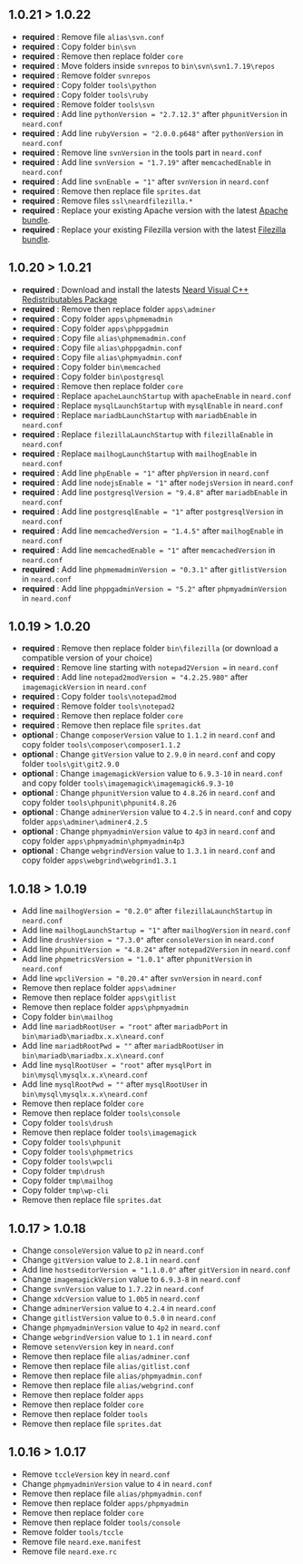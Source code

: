 ## 1.0.21 > 1.0.22

* **required** : Remove file `alias\svn.conf`
* **required** : Copy folder `bin\svn`
* **required** : Remove then replace folder `core`
* **required** : Move folders inside `svnrepos` to `bin\svn\svn1.7.19\repos`
* **required** : Remove folder `svnrepos`
* **required** : Copy folder `tools\python`
* **required** : Copy folder `tools\ruby`
* **required** : Remove folder `tools\svn`
* **required** : Add line `pythonVersion = "2.7.12.3"` after `phpunitVersion` in `neard.conf`
* **required** : Add line `rubyVersion = "2.0.0.p648"` after `pythonVersion` in `neard.conf`
* **required** : Remove line `svnVersion` in the tools part in `neard.conf`
* **required** : Add line `svnVersion = "1.7.19"` after `memcachedEnable` in `neard.conf`
* **required** : Add line `svnEnable = "1"` after `svnVersion` in `neard.conf`
* **required** : Remove then replace file `sprites.dat`
* **required** : Remove files `ssl\neardfilezilla.*`
* **required** : Replace your existing Apache version with the latest [Apache bundle](https://github.com/crazy-max/neard-bin-apache/releases).
* **required** : Replace your existing Filezilla version with the latest [Filezilla bundle](https://github.com/crazy-max/neard-bin-filezilla/releases).

## 1.0.20 > 1.0.21

* **required** : Download and install the latests [Neard Visual C++ Redistributables Package](https://github.com/crazy-max/neard-misc#visual-c-redistributables-package)
* **required** : Remove then replace folder `apps\adminer`
* **required** : Copy folder `apps\phpmemadmin`
* **required** : Copy folder `apps\phppgadmin`
* **required** : Copy file `alias\phpmemadmin.conf`
* **required** : Copy file `alias\phppgadmin.conf`
* **required** : Copy file `alias\phpmyadmin.conf`
* **required** : Copy folder `bin\memcached`
* **required** : Copy folder `bin\postgresql`
* **required** : Remove then replace folder `core`
* **required** : Replace `apacheLaunchStartup` with `apacheEnable` in `neard.conf`
* **required** : Replace `mysqlLaunchStartup` with `mysqlEnable` in `neard.conf`
* **required** : Replace `mariadbLaunchStartup` with `mariadbEnable` in `neard.conf`
* **required** : Replace `filezillaLaunchStartup` with `filezillaEnable` in `neard.conf`
* **required** : Replace `mailhogLaunchStartup` with `mailhogEnable` in `neard.conf`
* **required** : Add line `phpEnable = "1"` after `phpVersion` in `neard.conf`
* **required** : Add line `nodejsEnable = "1"` after `nodejsVersion` in `neard.conf`
* **required** : Add line `postgresqlVersion = "9.4.8"` after `mariadbEnable` in `neard.conf`
* **required** : Add line `postgresqlEnable = "1"` after `postgresqlVersion` in `neard.conf`
* **required** : Add line `memcachedVersion = "1.4.5"` after `mailhogEnable` in `neard.conf`
* **required** : Add line `memcachedEnable = "1"` after `memcachedVersion` in `neard.conf`
* **required** : Add line `phpmemadminVersion = "0.3.1"` after `gitlistVersion` in `neard.conf`
* **required** : Add line `phppgadminVersion = "5.2"` after `phpmyadminVersion` in `neard.conf`

## 1.0.19 > 1.0.20

* **required** : Remove then replace folder `bin\filezilla` (or download a compatible version of your choice)
* **required** : Remove line starting with `notepad2Version =` in `neard.conf`
* **required** : Add line `notepad2modVersion = "4.2.25.980"` after `imagemagickVersion` in `neard.conf`
* **required** : Copy folder `tools\notepad2mod`
* **required** : Remove folder `tools\notepad2`
* **required** : Remove then replace folder `core`
* **required** : Remove then replace file `sprites.dat`
* **optional** : Change `composerVersion` value to `1.1.2` in `neard.conf` and copy folder `tools\composer\composer1.1.2`
* **optional** : Change `gitVersion` value to `2.9.0` in `neard.conf` and copy folder `tools\git\git2.9.0`
* **optional** : Change `imagemagickVersion` value to `6.9.3-10` in `neard.conf` and copy folder `tools\imagemagick\imagemagick6.9.3-10`
* **optional** : Change `phpunitVersion` value to `4.8.26` in `neard.conf` and copy folder `tools\phpunit\phpunit4.8.26`
* **optional** : Change `adminerVersion` value to `4.2.5` in `neard.conf` and copy folder `apps\adminer\adminer4.2.5`
* **optional** : Change `phpmyadminVersion` value to `4p3` in `neard.conf` and copy folder `apps\phpmyadmin\phpmyadmin4p3`
* **optional** : Change `webgrindVersion` value to `1.3.1` in `neard.conf` and copy folder `apps\webgrind\webgrind1.3.1`

## 1.0.18 > 1.0.19

* Add line `mailhogVersion = "0.2.0"` after `filezillaLaunchStartup` in `neard.conf`
* Add line `mailhogLaunchStartup = "1"` after `mailhogVersion` in `neard.conf`
* Add line `drushVersion = "7.3.0"` after `consoleVersion` in `neard.conf`
* Add line `phpunitVersion = "4.8.24"` after `notepad2Version` in `neard.conf`
* Add line `phpmetricsVersion = "1.0.1"` after `phpunitVersion` in `neard.conf`
* Add line `wpcliVersion = "0.20.4"` after `svnVersion` in `neard.conf`
* Remove then replace folder `apps\adminer`
* Remove then replace folder `apps\gitlist`
* Remove then replace folder `apps\phpmyadmin`
* Copy folder `bin\mailhog`
* Add line `mariadbRootUser = "root"` after `mariadbPort` in `bin\mariadb\mariadbx.x.x\neard.conf`
* Add line `mariadbRootPwd = ""` after `mariadbRootUser` in `bin\mariadb\mariadbx.x.x\neard.conf`
* Add line `mysqlRootUser = "root"` after `mysqlPort` in `bin\mysql\mysqlx.x.x\neard.conf`
* Add line `mysqlRootPwd = ""` after `mysqlRootUser` in `bin\mysql\mysqlx.x.x\neard.conf`
* Remove then replace folder `core`
* Remove then replace folder `tools\console`
* Copy folder `tools\drush`
* Remove then replace folder `tools\imagemagick`
* Copy folder `tools\phpunit`
* Copy folder `tools\phpmetrics`
* Copy folder `tools\wpcli`
* Copy folder `tmp\drush`
* Copy folder `tmp\mailhog`
* Copy folder `tmp\wp-cli`
* Remove then replace file `sprites.dat`

## 1.0.17 > 1.0.18

* Change `consoleVersion` value to `p2` in `neard.conf`
* Change `gitVersion` value to `2.8.1` in `neard.conf`
* Add line `hostseditorVersion = "1.1.0.0"` after `gitVersion` in `neard.conf`
* Change `imagemagickVersion` value to `6.9.3-8` in `neard.conf`
* Change `svnVersion` value to `1.7.22` in `neard.conf`
* Change `xdcVersion` value to `1.0b5` in `neard.conf`
* Change `adminerVersion` value to `4.2.4` in `neard.conf`
* Change `gitlistVersion` value to `0.5.0` in `neard.conf`
* Change `phpmyadminVersion` value to `4p2` in `neard.conf`
* Change `webgrindVersion` value to `1.1` in `neard.conf`
* Remove `setenvVersion` key in `neard.conf`
* Remove then replace file `alias/adminer.conf`
* Remove then replace file `alias/gitlist.conf`
* Remove then replace file `alias/phpmyadmin.conf`
* Remove then replace file `alias/webgrind.conf`
* Remove then replace folder `apps`
* Remove then replace folder `core`
* Remove then replace folder `tools`
* Remove then replace file `sprites.dat`

## 1.0.16 > 1.0.17

* Remove `tccleVersion` key in `neard.conf`
* Change `phpmyadminVersion` value to `4` in `neard.conf`
* Remove then replace file `alias/phpmyadmin.conf`
* Remove then replace folder `apps/phpmyadmin`
* Remove then replace folder `core`
* Remove then replace folder `tools/console`
* Remove folder `tools/tccle`
* Remove file `neard.exe.manifest`
* Remove file `neard.exe.rc`
